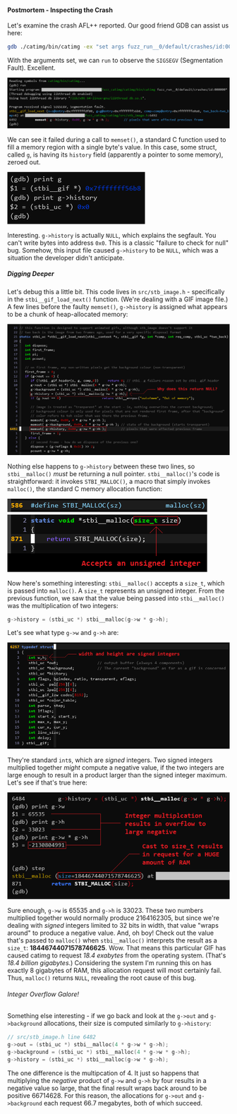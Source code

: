 #### Postmortem - Inspecting the Crash

Let's examine the crash AFL++ reported. Our good friend GDB can assist us here:

```bash
gdb ./catimg/bin/catimg -ex "set args fuzz_run__0/default/crashes/id:000000*"
```

With the arguments set, we can `run` to observe the `SIGSEGV` (Segmentation
Fault). Excellent.

![GDB showing the segmentation fault](/images/posts/2023-03-06-fuzzing-catimg/fuzzing_catimg_2_gdb1.png)

We can see it failed during a call to `memset()`, a standard C function used to
fill a memory region with a single byte's value. In this case, some struct,
called `g`, is having its `history` field (apparently a pointer to some memory),
zeroed out.

![GDB showing a null pointer](/images/posts/2023-03-06-fuzzing-catimg/fuzzing_catimg_3_gdb2.png)

Interesting. `g->history` is actually `NULL`, which explains the segfault. You
can't write bytes into address `0x0`. This is a classic "failure to check for
null" bug. Somehow, this input file caused `g->history` to be `NULL`, which was
a situation the developer didn't anticipate.

##### Digging Deeper

Let's debug this a little bit. This code lives in `src/stb_image.h` -
specifically in the `stbi__gif_load_next()` function. (We're dealing with a GIF
image file.) A few lines before the faulty `memset()`, `g->history` is assigned
what appears to be a chunk of heap-allocated memory:

![Examining source code](/images/posts/2023-03-06-fuzzing-catimg/fuzzing_catimg_4_code1.png)

Nothing else happens to `g->history` between these two lines, so
`stbi__malloc()` *must* be returning a null pointer. `stbi__malloc()`'s code is
straightforward: it invokes `STBI_MALLOC()`, a macro that simply invokes
`malloc()`, the standard C memory allocation function:

![Examining source code for stbi_malloc()](/images/posts/2023-03-06-fuzzing-catimg/fuzzing_catimg_5_code2.png)

Now here's something interesting: `stbi__malloc()` accepts a `size_t`, which is
passed into `malloc()`. A `size_t` represents an unsigned integer. From the
previous function, we saw that the value being passed into `stbi__malloc()` was
the multiplication of two integers:

```c
g->history = (stbi_uc *) stbi__malloc(g->w * g->h);
```

Let's see what type `g->w` and `g->h` are:

![Examining source code for the stbi__gif struct](/images/posts/2023-03-06-fuzzing-catimg/fuzzing_catimg_6_code3.png)

They're standard `int`s, which are *signed* integers. Two signed integers
multiplied together *might* compute a negative value, if the two integers are
large enough to result in a product larger than the signed integer maximum.
Let's see if that's true here:

![GDB showing an integer overflow](/images/posts/2023-03-06-fuzzing-catimg/fuzzing_catimg_7_gdb3.png)

Sure enough, `g->w` is 65535 and `g->h` is 33023. These two numbers multiplied
together would normally produce 2164162305, but since we're dealing with
*signed* integers limited to 32 bits in width, that value "wraps around" to
produce a negative value. And, oh boy! Check out the value that's passed to
`malloc()` when `stbi__malloc()` interprets the result as a `size_t`:
**18446744071578746625**. Wow. That means this particular GIF has caused catimg
to request *18.4 exabytes* from the operating system. (That's *18.4 billion
gigabytes*.) Considering the system I'm running this on has exactly 8 gigabytes
of RAM, this allocation request will most certainly fail. Thus, `malloc()`
returns `NULL`, revealing the root cause of this bug.

###### Integer Overflow Galore!

Something else interesting - if we go back and look at the `g->out` and
`g->background` allocations, their size is computed similarly to `g->history`:

```c
// src/stb_image.h line 6482
g->out = (stbi_uc *) stbi__malloc(4 * g->w * g->h);
g->background = (stbi_uc *) stbi__malloc(4 * g->w * g->h);
g->history = (stbi_uc *) stbi__malloc(g->w * g->h);
```

The one difference is the multipcation of 4. It just so happens that multiplying
the *negative* product of `g->w` and `g->h` by four results in a negative value
so large, that the final result wraps back around to be positive 66714628. For
this reason, the allocations for `g->out` and `g->background` each request 66.7
megabytes, both of which succeed.

